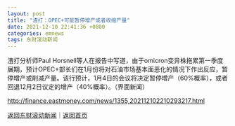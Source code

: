 ```yaml
---
layout: post
title: "渣打：OPEC+可能暂停增产或者收缩产量"
date: 2021-12-10 22:41:36 +0800
categories: emnews
tags: 东财滚动新闻
---
```


渣打分析师Paul Horsnell等人在报告中写道，由于omicron变异株拖累第一季度展期，预计OPEC+部长们在1月份将对石油市场基本面恶化的情况下作出反应，暂停增产或削减产量。该行预计，1月4日的会议将决定暂停增产（60%概率），或者回退12月2日议定的增产（40%概率）。（界面新闻）

<http://finance.eastmoney.com/news/1355,202112102210293217.html>

[返回东财滚动新闻](//finews.withounder.com/emnews/)｜[返回首页](//finews.withounder.com/)